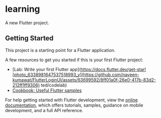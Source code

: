# learning

A new Flutter project.

## Getting Started

This project is a starting point for a Flutter application.

A few resources to get you started if this is your first Flutter project:

- [Lab: Write your first Flutter app](https://docs.flutter.dev/get-star![photo_6338981647537518993_y](https://github.com/naveen-kumawat/FlutterLoginUI/assets/63699592/8ff01a0f-26e0-417b-83d2-212ff1ff9306)
ted/codelab)
- [Cookbook: Useful Flutter samples](https://docs.flutter.dev/cookbook)

For help getting started with Flutter development, view the
[online documentation](https://docs.flutter.dev/), which offers tutorials,
samples, guidance on mobile development, and a full API reference.
